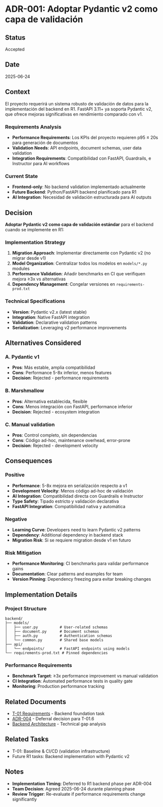 # ADR-001: Adoptar Pydantic v2 como capa de validación

## Status

Accepted

## Date

2025-06-24

## Context

El proyecto requerirá un sistema robusto de validación de datos para la implementación del backend en R1. FastAPI 3.11+ ya soporta Pydantic v2, que ofrece mejoras significativas en rendimiento comparado con v1.

### Requirements Analysis

- **Performance Requirements**: Los KPIs del proyecto requieren p95 ≤ 20s para generación de documentos
- **Validation Needs**: API endpoints, document schemas, user data validation
- **Integration Requirements**: Compatibilidad con FastAPI, Guardrails, e Instructor para AI workflows

### Current State

- **Frontend-only**: No backend validation implementado actualmente
- **Future Backend**: Python/FastAPI backend planificado para R1
- **AI Integration**: Necesidad de validación estructurada para AI outputs

## Decision

**Adoptar Pydantic v2 como capa de validación estándar** para el backend cuando se implemente en R1:

### Implementation Strategy

1. **Migration Approach**: Implementar directamente con Pydantic v2 (no migrar desde v1)
2. **Model Organization**: Centralizar todos los modelos en `models/*.py` modules
3. **Performance Validation**: Añadir benchmarks en CI que verifiquen mejora ≥3x vs alternativas
4. **Dependency Management**: Congelar versiones en `requirements-prod.txt`

### Technical Specifications

- **Version**: Pydantic v2.x (latest stable)
- **Integration**: Native FastAPI integration
- **Validation**: Declarative validation patterns
- **Serialization**: Leveraging v2 performance improvements

## Alternatives Considered

### A. Pydantic v1

- **Pros**: Más estable, amplia compatibilidad
- **Cons**: Performance 5-8x inferior, menos features
- **Decision**: Rejected - performance requirements

### B. Marshmallow

- **Pros**: Alternativa establecida, flexible
- **Cons**: Menos integración con FastAPI, performance inferior
- **Decision**: Rejected - ecosystem integration

### C. Manual validation

- **Pros**: Control completo, sin dependencias
- **Cons**: Código ad-hoc, maintenance overhead, error-prone
- **Decision**: Rejected - development velocity

## Consequences

### Positive

- **Performance**: 5-8x mejora en serialización respecto a v1
- **Development Velocity**: Menos código ad-hoc de validación
- **AI Integration**: Compatibilidad directa con Guardrails e Instructor
- **Type Safety**: Tipado estricto y validación declarativa
- **FastAPI Integration**: Compatibilidad nativa y automática

### Negative

- **Learning Curve**: Developers need to learn Pydantic v2 patterns
- **Dependency**: Additional dependency in backend stack
- **Migration Risk**: Si se requiere migration desde v1 en futuro

### Risk Mitigation

- **Performance Monitoring**: CI benchmarks para validar performance gains
- **Documentation**: Clear patterns and examples for team
- **Version Pinning**: Dependency freezing para evitar breaking changes

## Implementation Details

### Project Structure

```
backend/
├── models/
│   ├── user.py          # User-related schemas
│   ├── document.py      # Document schemas
│   ├── auth.py          # Authentication schemas
│   └── common.py        # Shared base models
├── api/
│   └── endpoints/       # FastAPI endpoints using models
└── requirements-prod.txt # Pinned dependencies
```

### Performance Requirements

- **Benchmark Target**: ≥3x performance improvement vs manual validation
- **CI Integration**: Automated performance tests in quality gate
- **Monitoring**: Production performance tracking

## Related Documents

- [T-01 Requirements](../WORK-PLAN%20v5.md) - Backend foundation task
- [ADR-004](ADR-004-pydantic-v2-deferral.md) - Deferral decision para T-01.6
- [Backend Architecture](../ARCH-GAP-ANALYSIS.md) - Technical gap analysis

## Related Tasks

- T-01: Baseline & CI/CD (validation infrastructure)
- Future R1 tasks: Backend implementation with Pydantic v2

## Notes

- **Implementation Timing**: Deferred to R1 backend phase per ADR-004
- **Team Decision**: Agreed 2025-06-24 durante planning phase
- **Review Trigger**: Re-evaluate if performance requirements change significantly
